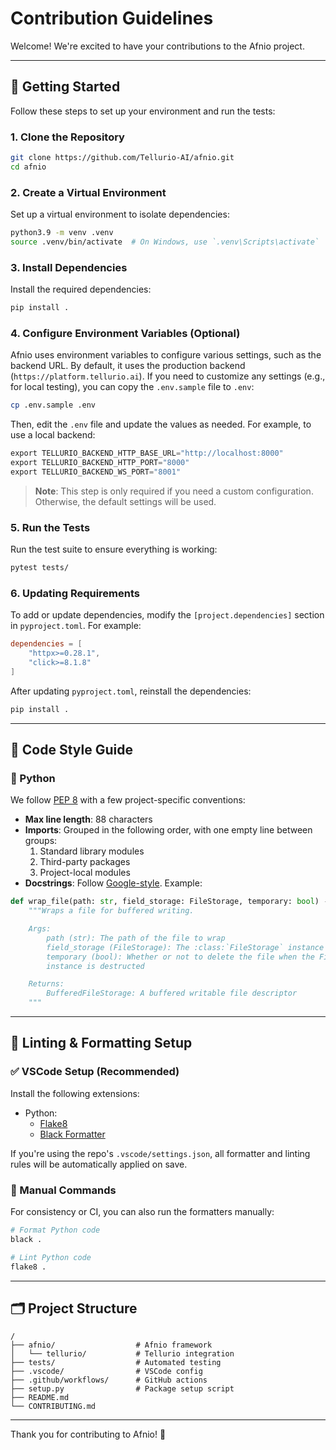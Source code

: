 # Contribution Guidelines

Welcome! We're excited to have your contributions to the Afnio project.

---

## 🚀 Getting Started

Follow these steps to set up your environment and run the tests:

### 1. Clone the Repository

```bash
git clone https://github.com/Tellurio-AI/afnio.git
cd afnio
```

### 2. Create a Virtual Environment

Set up a virtual environment to isolate dependencies:

```bash
python3.9 -m venv .venv
source .venv/bin/activate  # On Windows, use `.venv\Scripts\activate`
```

### 3. Install Dependencies

Install the required dependencies:

```bash
pip install .
```

### 4. Configure Environment Variables (Optional)

Afnio uses environment variables to configure various settings, such as the backend URL.
By default, it uses the production backend (`https://platform.tellurio.ai`). If you need
to customize any settings (e.g., for local testing), you can copy the `.env.sample`
file to `.env`:

```bash
cp .env.sample .env
```

Then, edit the `.env` file and update the values as needed. For example, to use a local
backend:

```python
export TELLURIO_BACKEND_HTTP_BASE_URL="http://localhost:8000"
export TELLURIO_BACKEND_HTTP_PORT="8000"
export TELLURIO_BACKEND_WS_PORT="8001"
```

> **Note**: This step is only required if you need a custom configuration. Otherwise,
> the default settings will be used.

### 5. Run the Tests

Run the test suite to ensure everything is working:

```bash
pytest tests/
```

### 6. Updating Requirements

To add or update dependencies, modify the `[project.dependencies]` section in `pyproject.toml`. For example:

```toml
dependencies = [
    "httpx>=0.28.1",
    "click>=8.1.8"
]
```

After updating `pyproject.toml`, reinstall the dependencies:

```bash
pip install .
```

---

## 🧠 Code Style Guide

### 🐍 Python

We follow [PEP 8](https://peps.python.org/pep-0008/) with a few project-specific conventions:

- **Max line length**: 88 characters
- **Imports**: Grouped in the following order, with one empty line between groups:
  1. Standard library modules
  2. Third-party packages
  3. Project-local modules
- **Docstrings**: Follow [Google-style](https://google.github.io/styleguide/pyguide.html#381-docstrings). Example:

```python
def wrap_file(path: str, field_storage: FileStorage, temporary: bool) -> BufferedFileStorage:
    """Wraps a file for buffered writing.

    Args:
        path (str): The path of the file to wrap
        field_storage (FileStorage): The :class:`FileStorage` instance to wrap
        temporary (bool): Whether or not to delete the file when the File
        instance is destructed

    Returns:
        BufferedFileStorage: A buffered writable file descriptor
    """
```

---

## 🧹 Linting & Formatting Setup

### ✅ VSCode Setup (Recommended)

Install the following extensions:

- Python:
  - [Flake8](https://marketplace.visualstudio.com/items?itemName=ms-python.flake8)
  - [Black Formatter](https://marketplace.visualstudio.com/items?itemName=ms-python.black-formatter)

If you're using the repo's `.vscode/settings.json`, all formatter and linting rules will be automatically applied on save.

### 🧪 Manual Commands

For consistency or CI, you can also run the formatters manually:

```bash
# Format Python code
black .

# Lint Python code
flake8 .
```

---

## 🗂️ Project Structure

```
/
├── afnio/                  # Afnio framework
│   └── tellurio/           # Tellurio integration
├── tests/                  # Automated testing
├── .vscode/                # VSCode config
├── .github/workflows/      # GitHub actions
├── setup.py                # Package setup script
├── README.md
└── CONTRIBUTING.md
```

---

Thank you for contributing to Afnio! 💙
